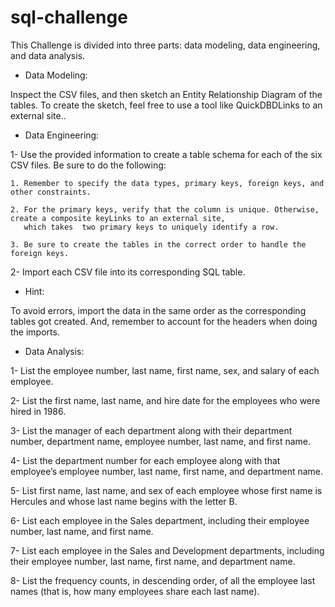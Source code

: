 # sql-challenge
 
This Challenge is divided into three parts: data modeling, data engineering, and data analysis.

* Data Modeling:

Inspect the CSV files, and then sketch an Entity Relationship Diagram of the tables. To create the sketch, feel free to use a tool like QuickDBDLinks to an external site..

* Data Engineering:

1- Use the provided information to create a table schema for each of the six CSV files. Be sure to do the following:

    1. Remember to specify the data types, primary keys, foreign keys, and other constraints.

    2. For the primary keys, verify that the column is unique. Otherwise, create a composite keyLinks to an external site,
       which takes  two primary keys to uniquely identify a row.

    3. Be sure to create the tables in the correct order to handle the foreign keys.

2- Import each CSV file into its corresponding SQL table.

* Hint:

To avoid errors, import the data in the same order as the corresponding tables got created. And, remember to account for the headers when doing the imports.

* Data Analysis:
  
1- List the employee number, last name, first name, sex, and salary of each employee.

2- List the first name, last name, and hire date for the employees who were hired in 1986.

3- List the manager of each department along with their department number, department name, employee number, last name, and first name.

4- List the department number for each employee along with that employee’s employee number, last name, first name, and department name.

5- List first name, last name, and sex of each employee whose first name is Hercules and whose last name begins with the letter B.

6- List each employee in the Sales department, including their employee number, last name, and first name.

7- List each employee in the Sales and Development departments, including their employee number, last name, first name, and department name.

8- List the frequency counts, in descending order, of all the employee last names (that is, how many employees share each last name).
